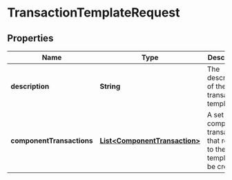 

# TransactionTemplateRequest


## Properties

Name | Type | Description | Notes
------------ | ------------- | ------------- | -------------
**description** | **String** | The description of the transaction template. | 
**componentTransactions** | [**List&lt;ComponentTransaction&gt;**](ComponentTransaction.md) | A set of component transactions that relate to the template to be created. | 



